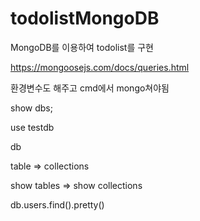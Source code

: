 # todolistMongoDB
MongoDB를 이용하여 todolist를 구현



https://mongoosejs.com/docs/queries.html

환경변수도 해주고 cmd에서 mongo쳐야됨

show dbs;

use testdb

db

table => collections

show tables => show collections


db.users.find().pretty()
